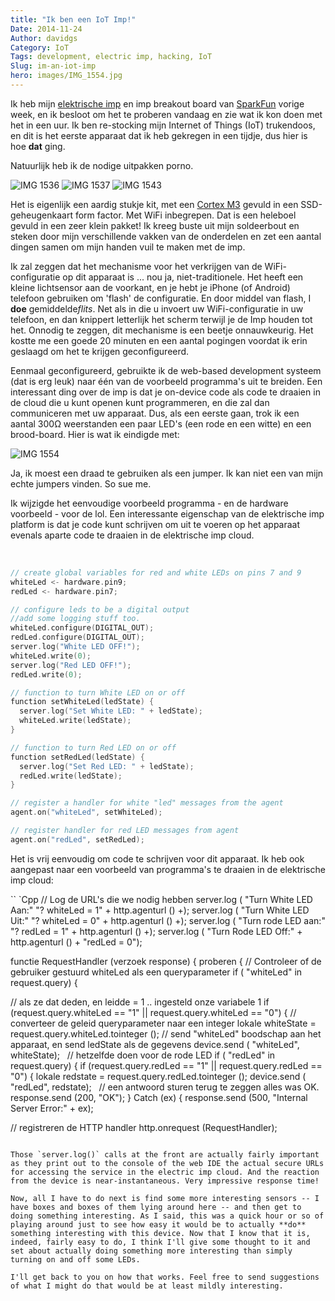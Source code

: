 ```yaml
---
title: "Ik ben een IoT Imp!"
Date: 2014-11-24
Author: davidgs
Category: IoT
Tags: development, electric imp, hacking, IoT
Slug: im-an-iot-imp
hero: images/IMG_1554.jpg
---
```


Ik heb mijn [elektrische imp](http://electricimp.com/) en imp breakout board van [SparkFun](http://www.sparkfun.com) vorige week, en ik besloot om het te proberen vandaag en zie wat ik kon doen met het in een uur. Ik ben re-stocking mijn Internet of Things (IoT) trukendoos, en dit is het eerste apparaat dat ik heb gekregen in een tijdje, dus hier is hoe **dat** ging.

Natuurlijk heb ik de nodige uitpakken porno.

![IMG 1536](/posts/category/iot/iot-hardware/images/IMG_1536.jpg)
![IMG 1537](/posts/category/iot/iot-hardware/images/IMG_1537.jpg)
![IMG 1543](/posts/category/iot/iot-hardware/images/IMG_1543.jpg)

Het is eigenlijk een aardig stukje kit, met een [Cortex M3](http://www.arm.com/products/processors/cortex-m/cortex-m3.php) gevuld in een SSD-geheugenkaart form factor. Met WiFi inbegrepen. Dat is een heleboel gevuld in een zeer klein pakket! Ik kreeg buste uit mijn soldeerbout en steken door mijn verschillende vakken van de onderdelen en zet een aantal dingen samen om mijn handen vuil te maken met de imp.

Ik zal zeggen dat het mechanisme voor het verkrijgen van de WiFi-configuratie op dit apparaat is ... nou ja, niet-traditionele. Het heeft een kleine lichtsensor aan de voorkant, en je hebt je iPhone (of Android) telefoon gebruiken om 'flash' de configuratie. En door middel van flash, I **doe** gemiddelde*flits*. Net als in die u invoert uw WiFi-configuratie in uw telefoon, en dan knippert letterlijk het scherm terwijl je de Imp houden tot het. Onnodig te zeggen, dit mechanisme is een beetje onnauwkeurig. Het kostte me een goede 20 minuten en een aantal pogingen voordat ik erin geslaagd om het te krijgen geconfigureerd.

Eenmaal geconfigureerd, gebruikte ik de web-based development systeem (dat is erg leuk) naar één van de voorbeeld programma's uit te breiden. Een interessant ding over de imp is dat je on-device code als code te draaien in de cloud die u kunt openen kunt programmeren, en die zal dan communiceren met uw apparaat. Dus, als een eerste gaan, trok ik een aantal 300Ω weerstanden een paar LED's (een rode en een witte) en een brood-board. Hier is wat ik eindigde met:

![IMG 1554](/posts/category/iot/iot-hardware/images/IMG_1554.jpg)

Ja, ik moest een draad te gebruiken als een jumper. Ik kan niet een van mijn echte jumpers vinden. So sue me.

Ik wijzigde het eenvoudige voorbeeld programma - en de hardware voorbeeld - voor de lol. Een interessante eigenschap van de elektrische imp platform is dat je code kunt schrijven om uit te voeren op het apparaat evenals aparte code te draaien in de elektrische imp cloud.

 
```cpp
// create global variables for red and white LEDs on pins 7 and 9
whiteLed <- hardware.pin9;
redLed <- hardware.pin7;

// configure leds to be a digital output
//add some logging stuff too.
whiteLed.configure(DIGITAL_OUT);
redLed.configure(DIGITAL_OUT);
server.log("White LED OFF!");
whiteLed.write(0);
server.log("Red LED OFF!");
redLed.write(0);

// function to turn White LED on or off
function setWhiteLed(ledState) {
  server.log("Set White LED: " + ledState);
  whiteLed.write(ledState);
}

// function to turn Red LED on or off
function setRedLed(ledState) {
  server.log("Set Red LED: " + ledState);
  redLed.write(ledState);
}

// register a handler for white "led" messages from the agent
agent.on("whiteLed", setWhiteLed);

// register handler for red LED messages from agent
agent.on("redLed", setRedLed);
```

Het is vrij eenvoudig om code te schrijven voor dit apparaat. Ik heb ook aangepast naar een voorbeeld van programma's te draaien in de elektrische imp cloud:

`` `Cpp
// Log de URL's die we nodig hebben
server.log ( "Turn White LED Aan:" "? whiteLed = 1" + http.agenturl () +);
server.log ( "Turn White LED Uit:" "? whiteLed = 0" + http.agenturl () +);
server.log ( "Turn rode LED aan:" "? redLed = 1" + http.agenturl () +);
server.log ( "Turn Rode LED Off:" + http.agenturl () + "redLed = 0");

functie RequestHandler (verzoek response) {
proberen {
// Controleer of de gebruiker gestuurd whiteLed als een queryparameter
if ( "whiteLed" in request.query) {

// als ze dat deden, en leidde = 1 .. ingesteld onze variabele 1
if (request.query.whiteLed == "1" || request.query.whiteLed == "0") {
// converteer de geleid queryparameter naar een integer
lokale whiteState = request.query.whiteLed.tointeger ();
// send "whiteLed" boodschap aan het apparaat, en send ledState als de gegevens
device.send ( "whiteLed", whiteState);
​
​
// hetzelfde doen voor de rode LED
if ( "redLed" in request.query) {
if (request.query.redLed == "1" || request.query.redLed == "0") {
lokale redstate = request.query.redLed.tointeger ();
device.send ( "redLed", redstate);
​
​
// een antwoord sturen terug te zeggen alles was OK.
response.send (200, "OK");
} Catch (ex) {
response.send (500, "Internal Server Error:" + ex);
​
​

// registreren de HTTP handler
http.onrequest (RequestHandler);
```

Those `server.log()` calls at the front are actually fairly important as they print out to the console of the web IDE the actual secure URLs for accessing the service in the electric imp cloud. And the reaction from the device is near-instantaneous. Very impressive response time!

Now, all I have to do next is find some more interesting sensors -- I have boxes and boxes of them lying around here -- and then get to doing something interesting. As I said, this was a quick hour or so of playing around just to see how easy it would be to actually **do** something interesting with this device. Now that I know that it is, indeed, fairly easy to do, I think I'll give some thought to it and set about actually doing something more interesting than simply turning on and off some LEDs.

I'll get back to you on how that works. Feel free to send suggestions of what I might do that would be at least mildly interesting.
